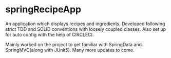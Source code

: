 # springRecipeApp
An application which displays recipes and ingredients. 
Developed following strict TDD and SOLID conventions with loosely coupled classes. Also set up for auto config with the help of CIRCLECI.

Mainly worked on the project to get familiar with SpringData and SpringMVC(along with JUnit5). Many more updates to come.
